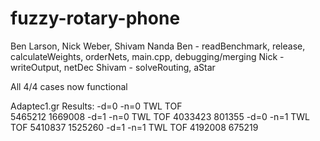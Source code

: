# fuzzy-rotary-phone
Ben Larson, Nick Weber, Shivam Nanda
Ben - readBenchmark, release, calculateWeights, orderNets, main.cpp, debugging/merging
Nick - writeOutput, netDec
Shivam - solveRouting, aStar

All 4/4 cases now functional

Adaptec1.gr Results:
-d=0 -n=0
TWL      TOF	 
5465212  1669008 
-d=1 -n=0
TWL	 TOF
4033423  801355
-d=0 -n=1
TWL	 TOF
5410837  1525260
-d=1 -n=1
TWL	 TOF
4192008  675219